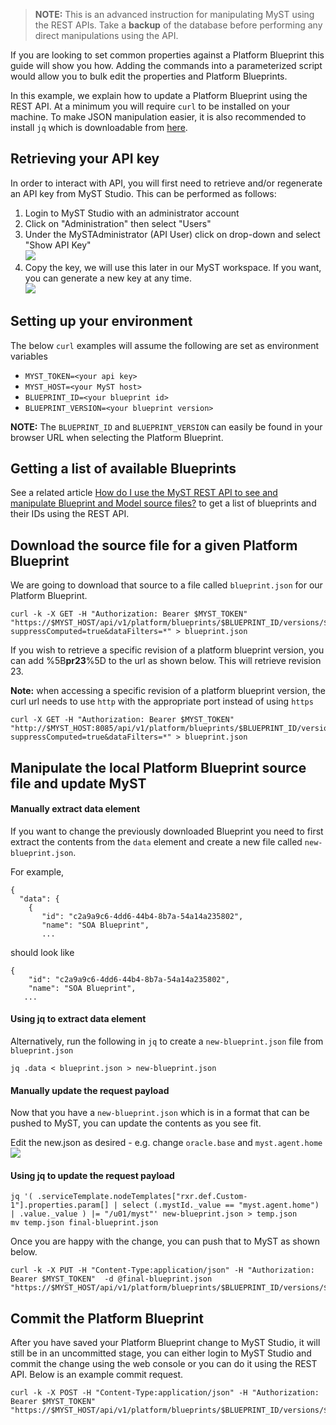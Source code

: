 > **NOTE:** This is an advanced instruction for manipulating MyST using the REST APIs. Take a **backup** of the database before performing any direct manipulations using the API.

If you are looking to set common properties against a Platform Blueprint this guide will show you how. Adding the commands into a parameterized script would allow you to bulk edit the properties and Platform Blueprints.

In this example, we explain how to update a Platform Blueprint using the REST API. At a minimum you will require `curl` to be installed on your machine. To make JSON manipulation easier, it is also recommended to install `jq` which is downloadable from [here](https://stedolan.github.io/jq/download/).

## Retrieving your API key

In order to interact with API, you will first need to retrieve and/or regenerate an API key from MyST Studio. This can be performed as follows:  

1. Login to MyST Studio with an administrator account  
2. Click on "Administration" then select "Users"  
3. Under the MySTAdministrator \(API User\) click on drop-down and select "Show API Key"  
   ![](C:/Source%20Codes/MyST/myst-help-center/platform-configuration/img/howto-patch-rollstart-1.show-api-key.png)  
4. Copy the key, we will use this later in our MyST workspace. If you want, you can generate a new key at any time.  
   ![](C:/Source%20Codes/MyST/myst-help-center/platform-configuration/img/howto-patch-rollstart-2.api-key-view.png)

## Setting up your environment

The below `curl` examples will assume the following are set as environment variables

- `MYST_TOKEN=<your api key>`
- `MYST_HOST=<your MyST host>`
- `BLUEPRINT_ID=<your blueprint id>`
- `BLUEPRINT_VERSION=<your blueprint version>`

**NOTE:** The `BLUEPRINT_ID` and `BLUEPRINT_VERSION` can easily be found in your browser URL when selecting the Platform Blueprint.

## Getting a list of available Blueprints

See a related article [How do I use the MyST REST API to see and manipulate Blueprint and Model source files?](/platform-configuration/rest-api.md)  to get a list of blueprints and their IDs using the REST API.

## Download the source file for a given Platform Blueprint

We are going to download that source to a file called `blueprint.json` for our Platform Blueprint.

```
curl -k -X GET -H "Authorization: Bearer $MYST_TOKEN"  "https://$MYST_HOST/api/v1/platform/blueprints/$BLUEPRINT_ID/versions/$BLUEPRINT_VERSION?suppressComputed=true&dataFilters=*" > blueprint.json
```

If you wish to retrieve a specific revision of a platform blueprint version, you can add %5B**pr23**%5D to the url as shown below. This will retrieve revision 23.

**Note:** when accessing a specific revision of  a platform blueprint version, the curl url needs to use `http` with the appropriate port instead of using `https`

```
curl -X GET -H "Authorization: Bearer $MYST_TOKEN"  "http://$MYST_HOST:8085/api/v1/platform/blueprints/$BLUEPRINT_ID/versions/$BLUEPRINT_VERSION%5Bpr23%5D?suppressComputed=true&dataFilters=*" > blueprint.json
```

## Manipulate the local Platform Blueprint source file and update MyST

#### Manually extract data element

If you want to change the previously downloaded Blueprint you need to first extract the contents from the `data` element and create a new file called `new-blueprint.json`.

For example,

```
{
  "data": {
    {
       "id": "c2a9a9c6-4dd6-44b4-8b7a-54a14a235802",
       "name": "SOA Blueprint",
       ...
```

should look like

```
{
    "id": "c2a9a9c6-4dd6-44b4-8b7a-54a14a235802",
    "name": "SOA Blueprint",
   ...
```

#### Using jq to extract data element

Alternatively, run the following in `jq` to create a `new-blueprint.json` file from `blueprint.json`

```
jq .data < blueprint.json > new-blueprint.json
```

#### Manually update the request payload

Now that you have a `new-blueprint.json` which is in a format that can be pushed to MyST, you can update the contents as you see fit.

Edit the new.json as desired - e.g. change `oracle.base` and `myst.agent.home`
![](C:/Source%20Codes/MyST/myst-help-center/platform-configuration/img/rest-api-bulk-edit-blueprints-request-payload.png)

#### Using jq to update the request payload

```
jq '( .serviceTemplate.nodeTemplates["rxr.def.Custom-1"].properties.param[] | select (.mystId._value == "myst.agent.home")  | .value._value ) |= "/u01/myst"' new-blueprint.json > temp.json
mv temp.json final-blueprint.json
```

Once you are happy with the change, you can push that to MyST as shown below.

```
curl -k -X PUT -H "Content-Type:application/json" -H "Authorization: Bearer $MYST_TOKEN"  -d @final-blueprint.json "https://$MYST_HOST/api/v1/platform/blueprints/$BLUEPRINT_ID/versions/$BLUEPRINT_VERSION"
```

## Commit the Platform Blueprint

After you have saved your Platform Blueprint change to MyST Studio, it will still be in an uncommitted stage, you can either login to MyST Studio and commit the change using the web console or you can do it using the REST API. Below is an example commit request.

```
curl -k -X POST -H "Content-Type:application/json" -H "Authorization: Bearer $MYST_TOKEN"  "https://$MYST_HOST/api/v1/platform/blueprints/$BLUEPRINT_ID/versions/$BLUEPRINT_VERSION/commit"
```

